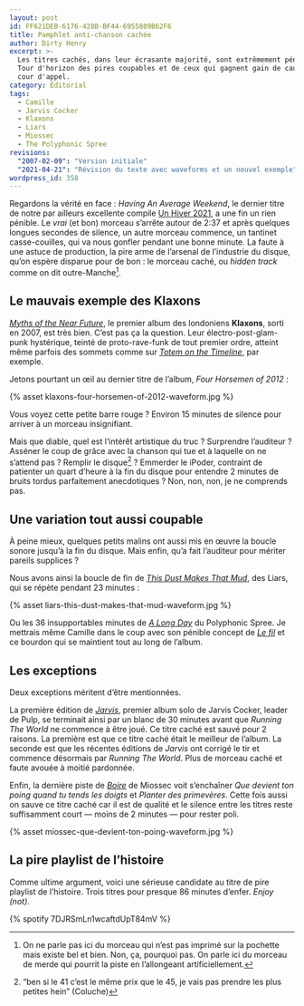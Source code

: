 ```yaml
---
layout: post
id: FF621DEB-6176-428B-BF44-6955809B62F6
title: Pamphlet anti-chanson cachée
author: Dirty Henry
excerpt: >-
  Les titres cachés, dans leur écrasante majorité, sont extrêmement pénibles.
  Tour d'horizon des pires coupables et de ceux qui gagnent gain de cause en
  cour d'appel.
category: Éditorial
tags:
  - Camille
  - Jarvis Cocker
  - Klaxons
  - Liars
  - Miossec
  - The Polyphonic Spree
revisions:
  "2007-02-09": "Version initiale"
  "2021-04-21": "Révision du texte avec waveforms et un nouvel exemple"
wordpress_id: 358
---
```


Regardons la vérité en face : _Having An Average Weekend_, le dernier titre de
notre par ailleurs excellente compile [Un Hiver 2021][i1], a une fin un rien
pénible. Le _vrai_ (et bon) morceau s’arrête autour de 2:37 et après quelques
longues secondes de silence, un autre morceau commence, un tantinet
casse-couilles, qui va nous gonfler pendant une bonne minute. La faute à une
astuce de production, la pire arme de l’arsenal de l’industrie du disque, qu’on
espère disparue pour de bon : le morceau caché, ou _hidden track_ comme on dit
outre-Manche[^2].

## Le mauvais exemple des Klaxons

[_Myths of the Near Future_][1], le premier album des londoniens **Klaxons**,
sorti en 2007, est très bien. C’est pas ça la question. Leur
électro-post-glam-punk hystérique, teinté de proto-rave-funk de tout premier
ordre, atteint même parfois des sommets comme sur [_Totem on the Timeline_][2],
par exemple.

Jetons pourtant un œil au dernier titre de l’album, *Four Horsemen of 2012* :

{% asset klaxons-four-horsemen-of-2012-waveform.jpg %}

Vous voyez cette petite barre rouge ? Environ 15 minutes de silence pour arriver
à un morceau insignifiant.

Mais que diable, quel est l’intérêt artistique du truc ? Surprendre l’auditeur ?
Asséner le coup de grâce avec la chanson qui tue et à laquelle on ne s’attend
pas ? Remplir le disque[^1] ? Emmerder le iPoder, contraint de patienter un
quart d’heure à la fin du disque pour entendre 2 minutes de bruits tordus
parfaitement anecdotiques ? Non, non, non, je ne comprends pas.

## Une variation tout aussi coupable

À peine mieux, quelques petits malins ont aussi mis en œuvre la boucle sonore
jusqu’à la fin du disque. Mais enfin, qu’a fait l’auditeur pour mériter pareils
supplices ?

Nous avons ainsi la boucle de fin de [_This Dust Makes That Mud_][3], des Liars,
qui se répète pendant 23 minutes :

{% asset liars-this-dust-makes-that-mud-waveform.jpg %}

Ou les 36 insupportables minutes de [_A Long Day_][4] du Polyphonic Spree. Je
mettrais même Camille dans le coup avec son pénible concept de [_Le fil_][5] et
ce bourdon qui se maintient tout au long de l’album.

## Les exceptions

Deux exceptions méritent d’être mentionnées.

La première édition de [_Jarvis_][6], premier album solo de Jarvis Cocker,
leader de Pulp, se terminait ainsi par un blanc de 30 minutes avant que _Running
The World_ ne commence à être joué. Ce titre caché est sauvé pour 2 raisons. La
première est que ce titre caché était le meilleur de l’album. La seconde est que
les récentes éditions de _Jarvis_ ont corrigé le tir et commence désormais par
_Running The World_. Plus de morceau caché et faute avouée à moitié pardonnée.

Enfin, la dernière piste de [_Boire_][7] de Miossec voit s’enchaîner _Que
devient ton poing quand tu tends les doigts_ et _Planter des primevères_. Cette
fois aussi on sauve ce titre caché car il est de qualité et le silence entre les
titres reste suffisamment court — moins de 2 minutes — pour rester poli.

{% asset miossec-que-devient-ton-poing-waveform.jpg %}

## La pire playlist de l’histoire

Comme ultime argument, voici une sérieuse candidate au titre de pire playlist de
l’histoire. Trois titres pour presque 86 minutes d’enfer. _Enjoy (not)_.

{% spotify 7DJRSmLn1wcaftdUpT84mV %}

[^1]:
    “ben si le 41 c’est le même prix que le 45, je vais pas prendre les plus
    petites hein” (Coluche)

[^2]:
    On ne parle pas ici du morceau qui n’est pas imprimé sur la pochette mais
    existe bel et bien. Non, ça, pourquoi pas. On parle ici du morceau de merde
    qui pourrit la piste en l’allongeant artificiellement.

[i1]: https://www.deadrooster.org/un-hiver-2021/
[1]:
  https://open.spotify.com/album/6jMFgNGIYR6fVWZp9WwjTG?si=6d5KMMklT6iNch2gar4C9w
[2]:
  https://open.spotify.com/track/5UI2JvecMRzcggWxEehikH?si=cGvEYVlQT4KGRMirHkATEg
[3]:
  https://open.spotify.com/track/13D7U8Vp5qnw9S4aQFOlMM?si=cWEs2D0qRKqyw7iQwqrGgA
[4]:
  https://open.spotify.com/track/3QW4IYz45VxCchkS8iCGVE?si=h9GHl_cCRpGKwufUwXCAdg
[5]:
  https://open.spotify.com/album/2Ee68ldGNltX6l3KpTgvIZ?si=hHZF1GnvSMOI8I4Tgdffag
[6]:
  https://open.spotify.com/album/6VNKKb04mPaPPLE8fmMRAP?si=FQGhgqIlTEejzbqk98sWTw
[7]:
  https://open.spotify.com/album/4E3Rg91SN08Bi2TkOJazPi?si=Rr09IWYoQzCCadcir7nTbw
